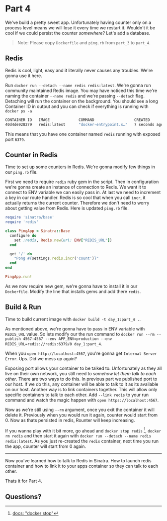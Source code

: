 # Part 4

We've build a pretty sweet app. Unfortunately having counter only on a process level means we will lose it every time we restart it. Wouldn't it be cool if we could persist the counter _somewhere_? Let's add a database.

> Note: Please copy `Dockerfile` and `ping.rb` from `part_3` to `part_4`.

## Redis
Redis is cool, light, easy and it literally never causes any troubles. We're gonna use it here.

Run `docker run --detach --name redis redis:latest`. We're gonna run community maintained Redis image. You may have noticed this time we're naming the container `--name redis` and we're passing `--detach` flag. Detaching will run the container on the background. You should see a long Container ID in output and you can check if everything is running with `docker ps -a`

```sh
CONTAINER ID   IMAGE             COMMAND                  CREATED         STATUS         PORTS         NAMES
40d4de928279   redis:latest      "docker-entrypoint.s…"   7 seconds ago   Up 6 seconds   6379/tcp      redis
```

This means that you have one container named `redis` running with exposed port `6379`.

## Counter in Redis
Time to set up some counters in Redis. We're gonna modify few things in our `ping.rb` file.

First we need to require `redis` ruby gem in the script. Then in configuration we're gonna create an instance of connection to Redis. We want it to connect to ENV variable we can easily pass in. At last we need to increment a key in our route handler. Redis is so cool that when you call `incr`, it actually returns the current counter. Therefore we don't need to worry about getting value from Redis. Here is updated `ping.rb` file.

```ruby
require 'sinatra/base'
require 'redis'

class PingApp < Sinatra::Base
  configure do
    set :redis, Redis.new(url: ENV["REDIS_URL"])
  end

  get '/' do
    "Pong #{settings.redis.incr('count')}"
  end
end

PingApp.run!
```

As we now require new gem, we're gonna have to install it in our `Dockerfile`. Modify the line that installs gems and add there `redis`.

## Build & Run
Time to build current image with `docker build -t day_1:part_4 .`.

As mentioned above, we're gonna have to pass in ENV variable with `REDIS_URL` value. So lets modify our the run command to `docker run --rm --publish 4567:4567 --env APP_ENV=production --env REDIS_URL=redis://redis:6379/0 day_1:part_4`.

When you `open http://localhost:4567`, you're gonna get `Internal Server Error`. Ups. Did we mess up again?

Exposing port allows your container to be talked to. Unfortunately as they all live on their own network, you still need to _somehow let them talk to each other_. There are two ways to do this. In previous part we published port to our host. If we do this, any container will be able to talk to it as its available on our host. Another way is to link containers together. This will allow only specific containers to talk to each other. Add `--link redis` to your run command and watch the magic happen with `open https://localhost:4567`.

Now as we're still using `--rm` argument, once you exit the container it will delete it. Previously when you would run it again, counter would start from 0. Now as thats persisted in redis, Rounter will keep increasing.

If you wanna play with it bit more, go ahead and `docker stop redis` [^1], `docker rm redis` and then start it again with `docker run --detach --name redis redis:latest`. As you just re-created the `redis` container, next time you run the app, counter will start from 0 again.

---
Now you've learned how to talk to Redis in Sinatra. How to launch redis container and how to link it to your apps container so they can talk to each other.

Thats it for Part 4.

## Questions?


[^1]: [docs: "docker stop"](https://docs.docker.com/engine/reference/commandline/stop/)


